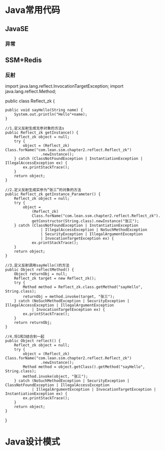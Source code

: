 # Java常用代码


## JavaSE
### 异常






## SSM+Redis
### 反射

import java.lang.reflect.InvocationTargetException;
import java.lang.reflect.Method;

public class Reflect_zk {
	
	public void sayHello(String name) {
		System.out.println("Hello"+name);
	}
	
	//1.定义反射生成无参对象的方法s
	public Reflect_zk getInstance() {
		Reflect_zk object = null;
		try {
			object = (Reflect_zk) Class.forName("com.lean.ssm.chapter2.reflect.Reflect_zk")
					.newInstance();
		} catch (ClassNotFoundException | InstantiationException | IllegalAccessException ex) {
			ex.printStackTrace();
		}
		return object;
	}
	
	//2.定义反射生成实参为“张三”的对象的方法
	public Reflect_zk getInstance_Parameter() {
		Reflect_zk object = null;
	    try {
	        object = 
	            (Reflect_zk) 
	            Class.forName("com.lean.ssm.chapter2.reflect.Reflect_zk").
	            getConstructor(String.class).newInstance("张三");
	    } catch (ClassNotFoundException | InstantiationException 
	                | IllegalAccessException | NoSuchMethodException 
	                | SecurityException | IllegalArgumentException 
	                | InvocationTargetException ex) {
	            ex.printStackTrace();
	    }
	    return object;
	}
	
	//3.定义反射调用sayHello()的方法
	public Object reflectMethod() {
		Object returnObj = null;
		Reflect_zk target = new Reflect_zk();
		try {
			Method method = Reflect_zk.class.getMethod("sayHello", String.class);
			returnObj = method.invoke(target, "张三");
		} catch (NoSuchMethodException | SecurityException | IllegalAccessException | IllegalArgumentException
				| InvocationTargetException ex) {
			ex.printStackTrace();
		}
		return returnObj;
	}
	
	//4.将1和3结合到一起
	public Object reflect() {
		Reflect_zk object = null;
		try {
			object = (Reflect_zk) Class.forName("com.lean.ssm.chapter2.reflect.Reflect_zk")
					.newInstance();
			Method method = object.getClass().getMethod("sayHello", String.class);
			method.invoke(object, "张三");
		} catch (NoSuchMethodException | SecurityException | ClassNotFoundException | IllegalAccessException
				| IllegalArgumentException | InvocationTargetException | InstantiationException ex) {
			ex.printStackTrace();
		}
		return object;
	}
}

# Java设计模式
